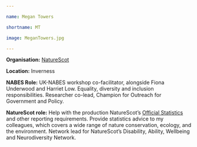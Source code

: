 ```yaml
--- 

name: Megan Towers 

shortname: MT 

image: MeganTowers.jpg 

--- 
```


 

**Organisation:** [NatureScot](https://www.nature.scot/)

**Location:** Inverness  

**NABES Role:** UK-NABES workshop co-facilitator, alongside Fiona Underwood and Harriet Low.  Equality, diversity and inclusion responsibilities.  Researcher co-lead, Champion for Outreach for Government and Policy.   

**NatureScot role:** Help with the production NatureScot’s [Official Statistics](https://www.nature.scot/information-hub/official-statistics) and other reporting requirements.  Provide statistics advice to my colleagues, which covers a wide range of nature conservation, ecology, and the environment.  Network lead for NatureScot’s Disability, Ability, Wellbeing and Neurodiversity Network.   

